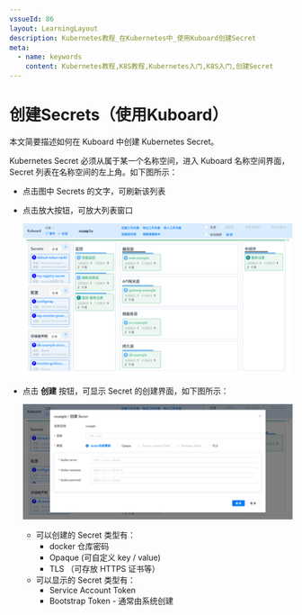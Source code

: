 ```yaml
---
vssueId: 86
layout: LearningLayout
description: Kubernetes教程_在Kubernetes中_使用Kuboard创建Secret
meta:
  - name: keywords
    content: Kubernetes教程,K8S教程,Kubernetes入门,K8S入门,创建Secret
---
```


# 创建Secrets（使用Kuboard）

本文简要描述如何在 Kuboard 中创建 Kubernetes Secret。

Kubernetes Secret 必须从属于某一个名称空间，进入 Kuboard 名称空间界面，Secret 列表在名称空间的左上角。如下图所示：

* 点击图中 Secrets 的文字，可刷新该列表
* 点击放大按钮，可放大列表窗口



  ![image-20190925232823416](./create-kuboard.assets/image-20190925232823416.png)


* 点击 **创建** 按钮，可显示 Secret 的创建界面，如下图所示：

  ![image-20190925232914884](./create-kuboard.assets/image-20190925232914884.png)

  * 可以创建的 Secret 类型有：
    * docker 仓库密码
    * Opaque (可自定义 key / value)
    * TLS （可存放 HTTPS 证书等）
  * 可以显示的 Secret 类型有：
    * Service Account Token
    * Bootstrap Token - 通常由系统创建
